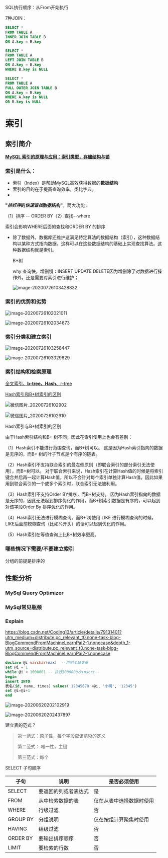 SQL执行顺序：从From开始执行

7种JOIN：

```SQL
SELECT * 
FROM TABLE A 
INNER JOIN TABLE B
ON A.key = B.key
```



```SQL
SELECT * 
FROM TABLE A
LEFT JOIN TABLE B
ON A.key = B.key
WHERE B.key is NULL
```



```SQL
SELECT * 
FROM TABLE A
FULL OUTER JOIN TABLE B
ON A.key = B.key
WHERE A.key is NULL
OR B.key is NULL
```

# 索引

## 索引简介

[**MySQL 索引的原理与应用：索引类型，存储结构与锁**](https://juejin.im/post/5cf3d550f265da1b76388a34)

### 索引是什么：

- 索引（Index）是帮助MySQL高效获得数据的**数据结构**
- 索引的目的在于提高查询效率，类比字典。
- 

**"*排好序*的*快速查找*数据结构"**，两大功能：

（1）排序 -- ORDER BY（2）查找--where

索引会影响WHERE后面的查找和ORDER BY 的排序

- 除了数据外，数据库还维护这满足特定算法的数据结构（索引），这种数据结构以某种方式指向数据。这样可以在这些数据结构的基础上实现查找算法。这种数据结构就是索引。

  B+树

  

  

  why 查询快，增删慢：INSERT UPDATE DELETE因为增删除了对数据进行操作外，还是需要对索引进行维护；
  
  ![image-20200726103428832](C:\Users\Ester.L\AppData\Roaming\Typora\typora-user-images\image-20200726103428832.png)

### 索引的优势和劣势

![image-20200726102021011](C:\Users\Ester.L\AppData\Roaming\Typora\typora-user-images\image-20200726102021011.png)

![image-20200726102034673](C:\Users\Ester.L\AppData\Roaming\Typora\typora-user-images\image-20200726102034673.png)

### 索引分类和建立索引

![image-20200726103258447](C:\Users\Ester.L\AppData\Roaming\Typora\typora-user-images\image-20200726103258447.png)

![image-20200726103329629](C:\Users\Ester.L\AppData\Roaming\Typora\typora-user-images\image-20200726103329629.png)

### 索引结构和检索原理

[全文索引、**b-tree、Hash**、r-tree](https://blog.csdn.net/ZYC88888/article/details/81701712)

[Hash索引和B+树索引的区别](https://blog.csdn.net/Sophia_0331/article/details/105288057)

![微信图片_20200726102902](D:\E01Software\Typora\figs\微信图片_20200726102902.png)

![微信图片_20200726102910](D:\E01Software\Typora\figs\微信图片_20200726102910.png)

Hash索引与B+树索引的区别

由于Hash索引结构和B+ 树不同，因此在索引使用上也会有差别：

（1）Hash索引不能进行范围查询，而B+树可以。
这是因为Hash索引指向的数据是无序的，而B+ 树的叶子节点是个有序的链表。

（2）Hash索引不支持联合索引的最左侧原则（即联合索引的部分索引无法使用），而B+树可以。
对于联合索引来说，Hash索引在计算Hash值的时候是将索引键合并后再一起计算Hash值，所以不会针对每个索引单独计算Hash值。因此如果用到联合索引的一个或多个索引时，联合索引无法被利用。

（3）Hash索引不支持Order BY排序，而B+树支持。
因为Hash索引指向的数据是无序的，因此无法起到排序优化的作用，而B+树索引数据是有序的，可以起到对该字段Order By 排序优化的作用。

（4）Hash索引无法进行模糊查询。而B+ 树使用 LIKE 进行模糊查询的时候，LIKE后面前模糊查询（比如%开头）的话可以起到优化的作用。

（5）Hash索引在等值查询上比B+树效率更高。

### 哪些情况下需要/不要建立索引

分组的前提是排序的

## 性能分析

### MySql Query Optimizer

### MySql常见瓶颈

### Explain

https://blog.csdn.net/Coding13/article/details/79131401?utm_medium=distribute.pc_relevant_t0.none-task-blog-BlogCommendFromMachineLearnPai2-1.nonecase&depth_1-utm_source=distribute.pc_relevant_t0.none-task-blog-BlogCommendFromMachineLearnPai2-1.nonecase

```sql
declare @i varchar(max)  --声明全局变量
set @i = 1
while @i < 1000001 -- 执行1000000次insert--
begin
insert INTO
表名(id, name, times) values('12345678'+@i, '小明', '12345')
set @i=@i+1
end

```





![image-20200620202102919](C:\Users\Ester.L\AppData\Roaming\Typora\typora-user-images\image-20200620202102919.png)

![image-20200620202437897](C:\Users\Ester.L\AppData\Roaming\Typora\typora-user-images\image-20200620202437897.png)

建立表的范式？

> 第一范式：原子性，每个字段应该清晰的定义
>
> 第二范式： 唯一性，主键
>
> 第三范式：每个	

SELECT 子句顺序

| 子句     | 说明                 | 是否必须使用             |
| -------- | -------------------- | ------------------------ |
| SELECT   | 要返回的列或者表达式 | 是                       |
| FROM     | 从中检索数据的表     | 仅在从表中选择数据时使用 |
| WHERE    | 行级过滤             | 否                       |
| GROUP BY | 分组说明             | 仅在按组计算聚集时使用   |
| HAVING   | 组级过滤             | 否                       |
| ORDER BY | 要输出排序顺序       | 否                       |
| LIMIT    | 要检索的行数         | 否                       |

